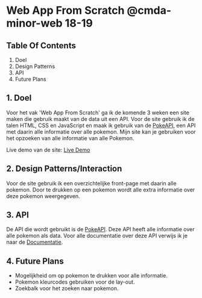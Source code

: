 # Web App From Scratch @cmda-minor-web 18-19

## Table Of Contents
1. Doel
2. Design Patterns
3. API
4. Future Plans


## 1. Doel
Voor het vak 'Web App From Scratch' ga ik de komende 3 weken een site maken die gebruik maakt van de data uit een API. Voor de site gebruik ik de talen HTML, CSS en JavaScript en maak ik gebruik van de [PokeAPI](https://pokeapi.co/), een API met daarin alle informatie over alle pokemon. Mijn site kan je gebruiken voor het opzoeken van alle informatie van alle Pokemon.

Live demo van de site: [Live Demo](https://roobinh.github.io/web-app-from-scratch-18-19/week1/index.html)

## 2. Design Patterns/Interaction
Voor de site gebruik ik een overzichtelijke front-page met daarin alle pokemon. Door te drukken op een pokemon wordt alle extra informatie over deze pokemon weergegeven.

## 3. API
De API die wordt gebruikt is de [PokeAPI](https://pokeapi.co/). Deze API heeft alle informatie over alle pokemon als data. Voor alle documentatie over deze API verwijs ik je naar de [Documentatie](https://pokeapi.co/docs/v2.html).

## 4. Future Plans
- Mogelijkheid om op pokemon te drukken voor alle informatie.
- Pokemon kleurcodes gebruiken voor de lay-out.
- Zoekbalk voor het zoeken naar pokemon.
